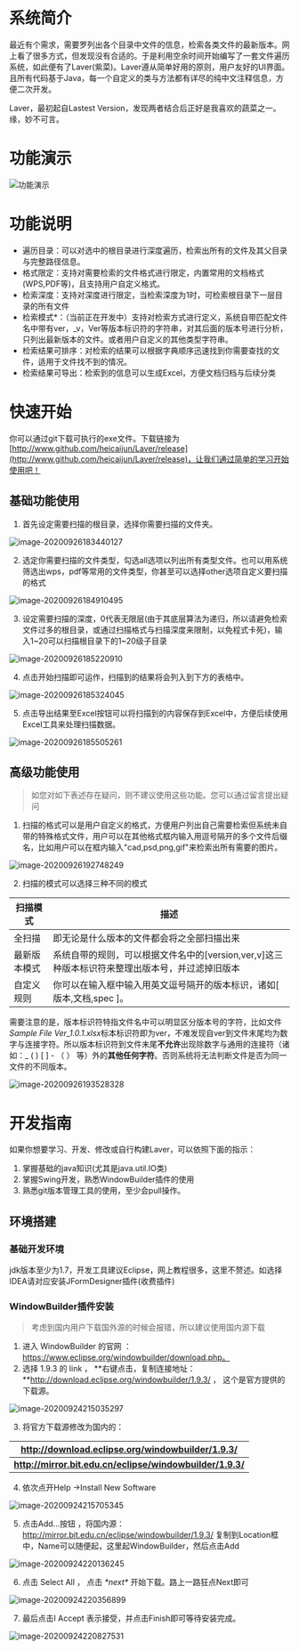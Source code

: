 # 系统简介

最近有个需求，需要罗列出各个目录中文件的信息，检索各类文件的最新版本。网上看了很多方式，但发现没有合适的。于是利用空余时间开始编写了一套文件遍历系统，如此便有了Laver(紫菜)。Laver遵从简单好用的原则，用户友好的UI界面。且所有代码基于Java，每一个自定义的类与方法都有详尽的纯中文注释信息，方便二次开发。

Laver，最初起自Lastest Version，发现两者结合后正好是我喜欢的蔬菜之一。缘，妙不可言。

# 功能演示

![功能演示](http://zone.heicaijun.cn/markdown/功能演示.gif)

# 功能说明

- 遍历目录：可以对选中的根目录进行深度遍历，检索出所有的文件及其父目录与完整路径信息。
- 格式限定：支持对需要检索的文件格式进行限定，内置常用的文档格式(WPS,PDF等)，且支持用户自定义格式。
- 检索深度：支持对深度进行限定，当检索深度为1时，可检索根目录下一层目录的所有文件
- 检索模式*：（当前正在开发中）支持对检索方式进行定义，系统自带匹配文件名中带有ver，_v，Ver等版本标识符的字符串，对其后面的版本号进行分析，只列出最新版本的文件。或者用户自定义的其他类型字符串。
- 检索结果可排序：对检索的结果可以根据字典顺序迅速找到你需要查找的文件，适用于文件找不到的情况。
- 检索结果可导出：检索到的信息可以生成Excel，方便文档归档与后续分类

# 快速开始

你可以通过git下载可执行的exe文件。下载链接为[http://www.github.com/heicaijun/Laver/release](http://www.github.com/heicaijun/Laver/release)，让我们通过简单的学习开始使用吧！

## 基础功能使用

1. 首先设定需要扫描的根目录，选择你需要扫描的文件夹。

![image-20200926183440127](README.assets/image-20200926183440127.png)

2. 选定你需要扫描的文件类型，勾选all选项以列出所有类型文件。也可以用系统筛选出wps，pdf等常用的文件类型，你甚至可以选择other选项自定义要扫描的格式

![image-20200926184910495](http://zone.heicaijun.cn/markdown/image-20200926184910495.png)

3. 设定需要扫描的深度，0代表无限层(由于其底层算法为递归，所以请避免检索文件过多的根目录，或通过扫描格式与扫描深度来限制，以免程式卡死)，输入1~20可以扫描根目录下的1~20级子目录

![image-20200926185220910](http://zone.heicaijun.cn/markdown/image-20200926185220910.png)

4. 点击开始扫描即可运作，扫描到的结果将会列入到下方的表格中。

![image-20200926185324045](http://zone.heicaijun.cn/markdown/image-20200926185324045.png)

5. 点击导出结果至Excel按钮可以将扫描到的内容保存到Excel中，方便后续使用Excel工具来处理扫描数据。

![image-20200926185505261](http://zone.heicaijun.cn/markdown/image-20200926185505261.png)

## 高级功能使用

> 如您对如下表述存在疑问，则不建议使用这些功能。您可以通过留言提出疑问

1. 扫描的格式可以是用户自定义的格式，方便用户列出自己需要检索但系统未自带的特殊格式文件，用户可以在其他格式框内输入用逗号隔开的多个文件后缀名，比如用户可以在框内输入"cad,psd,png,gif"来检索出所有需要的图片。

![image-20200926192748249](http://zone.heicaijun.cn/markdown/image-20200926192748249.png)

2. 扫描的模式可以选择三种不同的模式

| 扫描模式     | 描述                                                         |
| ------------ | ------------------------------------------------------------ |
| 全扫描       | 即无论是什么版本的文件都会将之全部扫描出来                   |
| 最新版本模式 | 系统自带的规则，可以根据文件名中的[version,ver,v]这三种版本标识符来整理出版本号，并过滤掉旧版本 |
| 自定义规则   | 你可以在输入框中输入用英文逗号隔开的版本标识，诸如[ 版本,文档,spec ]。 |

需要注意的是，版本标识符特指文件名中可以明显区分版本号的字符，比如文件*Sample File Ver_1.0.1.xlsx*标本标识符即为ver，不难发现自ver到文件末尾均为数字与连接字符。所以版本标识符到文件末尾**不允许**出现除数字与通用的连接符（诸如：_ ( ) [ ] - （ ） 等）外的**其他任何字符**。否则系统将无法判断文件是否为同一文件的不同版本。

![image-20200926193528328](http://zone.heicaijun.cn/markdown/image-20200926193528328.png)

# 开发指南

如果你想要学习、开发、修改或自行构建Laver，可以依照下面的指示：

1. 掌握基础的java知识(尤其是java.util.IO类)
2. 掌握Swing开发，熟悉WindowBuilder插件的使用
3. 熟悉git版本管理工具的使用，至少会pull操作。

## 环境搭建

### 基础开发环境

jdk版本至少为1.7，开发工具建议Eclipse，网上教程很多，这里不赘述。如选择IDEA请对应安装JFormDesigner插件(收费插件)

### WindowBuilder插件安装

> 考虑到国内用户下载国外源的时候会报错，所以建议使用国内源下载

1. 进入 WindowBuilder 的官网 ： https://www.eclipse.org/windowbuilder/download.php。
2. 选择 1.9.3 的 link ， **右键点击，复制连接地址：**http://download.eclipse.org/windowbuilder/1.9.3/ ， 这个是官方提供的下载源。

![image-20200924215035297](http://zone.heicaijun.cn/markdown/image-20200924215035297.png)

3. 将官方下载源修改为国内的：

| http://download.eclipse.org/windowbuilder/1.9.3/      |
| --------------------------------------------------------- |
| **http://mirror.bit.edu.cn/eclipse/windowbuilder/1.9.3/** |

4. 依次点开Help ->Install New Software

![image-20200924215705345](http://zone.heicaijun.cn/markdown/image-20200924215705345.png)

5. 点击Add...按钮 ，将国内源：http://mirror.bit.edu.cn/eclipse/windowbuilder/1.9.3/ 复制到Location框中，Name可以随便起，这里起WindowBuilder，然后点击Add

![image-20200924220136245](http://zone.heicaijun.cn/markdown/image-20200924220136245.png)

6. 点击 Select All ， 点击 *\*next\** 开始下载。路上一路狂点Next即可

![image-20200924220356899](http://zone.heicaijun.cn/markdown/image-20200924220356899.png)

7. 最后点击I Accept 表示接受，并点击Finish即可等待安装完成。

![image-20200924220827531](http://zone.heicaijun.cn/markdown/image-20200924220827531.png)


